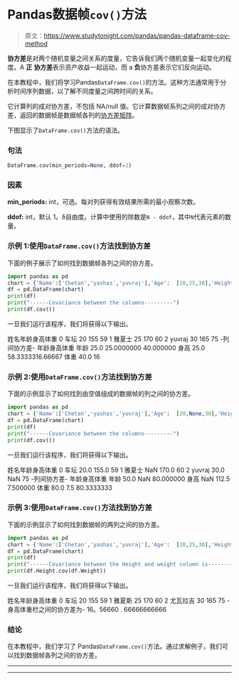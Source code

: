 # Pandas数据帧`cov()`方法

> 原文：<https://www.studytonight.com/pandas/pandas-dataframe-cov-method>

**协方差**是对两个随机变量之间关系的度量，它告诉我们两个随机变量一起变化的程度。A **正** **协方差**表示资产收益一起运动，而 a **负**协方差表示它们反向运动。

在本教程中，我们将学习Pandas`DataFrame.cov()`的方法。这种方法通常用于分析时间序列数据，以了解不同度量之间跨时间的关系。

它计算列的成对协方差，不包括 NA/null 值。它计算数据帧系列之间的成对协方差，返回的数据帧是数据帧各列的[协方差矩阵](https://en.wikipedia.org/wiki/Covariance_matrix)。

下图显示了`DataFrame.cov()`方法的语法。

### 句法

```py
DataFrame.cov(min_periods=None, ddof=1)
```

### 因素

**min_periods:** int，可选。每对列获得有效结果所需的最小观察次数。

**ddof:** int，默认 1。δ自由度。计算中使用的除数是`N - ddof`，其中`N`代表元素的数量。

### 示例 1:使用`DataFrame.cov()`方法找到协方差

下面的例子展示了如何找到数据帧各列之间的协方差。

```py
import pandas as pd
chart = {'Name':['Chetan','yashas','yuvraj'],'Age':  [20,25,30],'Height': [155,170,165],'Weight': [59,60,75]}
df = pd.DataFrame(chart)
print(df)
print("------Covariance between the columns---------")
print(df.cov())
```

一旦我们运行该程序，我们将获得以下输出。

姓名年龄身高体重
0 车坛 20 155 59
1 雅夏士 25 170 60
2 yuvraj 30 165 75
-列间协方差-
年龄身高体重
年龄 25.0 25.0000000 40.000000
身高 25.0 58.3333316.66667
体重 40.0 16

### 示例 2:使用`DataFrame.cov()`方法找到协方差

下面的示例显示了如何找到由空值组成的数据帧的列之间的协方差。

```py
import pandas as pd
chart = {'Name':['Chetan','yashas','yuvraj'],'Age':  [20,None,30],'Height': [155,170,None],'Weight': [59,60,75]}
df = pd.DataFrame(chart)
print(df)
print("------Covariance between the columns---------")
print(df.cov())
```

一旦我们运行该程序，我们将获得以下输出。

姓名年龄身高体重
0 车坛 20.0 155.0 59
1 雅夏士 NaN 170.0 60
2 yuvraj 30.0 NaN 75
-列间协方差-
年龄身高体重
年龄 50.0 NaN 80.000000
身高 NaN 112.5 7.500000
体重 80.0 7.5 80.3333333

### 示例 3:使用`DataFrame.cov()`方法找到协方差

下面的示例显示了如何找到数据帧的两列之间的协方差。

```py
import pandas as pd
chart = {'Name':['Chetan','yashas','yuvraj'],'Age':  [20,25,30],'Height': [155,170,165],'Weight': [59,60,75]}
df = pd.DataFrame(chart)
print(df)
print("------Covariance between the Height and weight column is---------")
print(df.Height.cov(df.Weight))
```

一旦我们运行该程序，我们将获得以下输出。

姓名年龄身高体重
0 车坛 20 155 59
1 雅夏斯 25 170 60
2 尤瓦拉吉 30 165 75
-身高体重栏之间的协方差为-
16。56660 . 66666666666

### 结论

在本教程中，我们学习了 Pandas`DataFrame.cov()`方法。通过求解例子，我们可以找到数据帧各列之间的协方差。

* * *

* * *